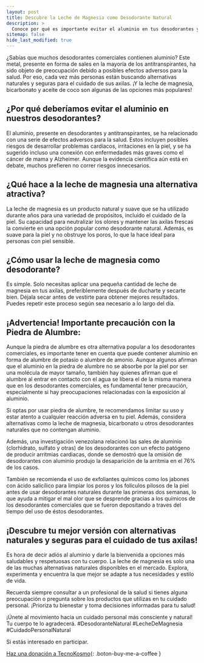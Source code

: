 ```yaml
---
layout: post
title: Descubre la Leche de Magnesia como Desodorante Natural
description: >
  Conoce por qué es importante evitar el aluminio en tus desodorantes y encuentra en la leche de magnesia una alternativa natural y segura para mantener tus axilas frescas y saludables.
sitemap: false
hide_last_modified: true
---
```


¿Sabías que muchos desodorantes comerciales contienen aluminio? Este metal, presente en forma de sales en la mayoría de los antitranspirantes, ha sido objeto de preocupación debido a posibles efectos adversos para la salud. Por eso, cada vez más personas están buscando alternativas naturales y seguras para el cuidado de sus axilas. ¡Y la leche de magnesia, bicarbonato y aceite de coco son algunas de las opciones más populares!

## ¿Por qué deberíamos evitar el aluminio en nuestros desodorantes? ##

El aluminio, presente en desodorantes y antitranspirantes, se ha relacionado con una serie de efectos adversos para la salud. Estos incluyen posibles riesgos de desarrollar problemas cardíacos, irritaciones en la piel, y se ha sugerido incluso una conexión con enfermedades más graves como el cáncer de mama y Alzheimer. Aunque la evidencia científica aún está en debate, muchos prefieren no correr riesgos innecesarios.

## ¿Qué hace a la leche de magnesia una alternativa atractiva? ##

La leche de magnesia es un producto natural y suave que se ha utilizado durante años para una variedad de propósitos, incluido el cuidado de la piel. Su capacidad para neutralizar los olores y mantener las axilas frescas la convierte en una opción popular como desodorante natural. Además, es suave para la piel y no obstruye los poros, lo que la hace ideal para personas con piel sensible.

## ¿Cómo usar la leche de magnesia como desodorante? ##

Es simple. Solo necesitas aplicar una pequeña cantidad de leche de magnesia en tus axilas, preferiblemente después de ducharte y secarte bien. Déjala secar antes de vestirte para obtener mejores resultados. Puedes repetir este proceso según sea necesario a lo largo del día.


## ¡Advertencia! Importante precaución con la Piedra de Alumbre: ##

Aunque la piedra de alumbre es otra alternativa popular a los desodorantes comerciales, es importante tener en cuenta que puede contener aluminio en forma de alumbre de potasio o alumbre de amonio. Aunque algunos afirman que el aluminio en la piedra de alumbre no se absorbe por la piel por ser una molécula de mayor tamaño, también hay quienes afirman que el alumbre al entrar en contacto con el agua se libera el de la misma manera que en los desodorantes comerciales,   es fundamental tener precaución, especialmente si hay preocupaciones relacionadas con la exposición al aluminio.

Si optas por usar piedra de alumbre, te recomendamos limitar su uso y estar atento a cualquier reacción adversa en tu piel. Además, considera alternativas como la leche de magnesia, bicarbonato u otros desodorantes naturales que no contengan aluminio.

Además, una investigación venezolana relacionó las sales de aluminio (clorhidrato, sulfato y otras) de los desodorantes con un efecto patógeno de producir arritmias cardiacas, donde se demostró que la omisión de desodorantes con aluminio produjo la desaparición de la arritmia en el 76% de los casos.

También se recomienda el uso de exfoliantes químicos como los jabones con ácido salicílico para limpiar los poros y los folículos pilosos de la piel antes de usar desodorantes naturales durante las primeras dos semanas, lo que ayuda a mitigar el mal olor que se desprende gracias a los químicos de los desodorantes comerciales que se fueron depositando a traves del tiempo del uso de éstos desodorantes.


## ¡Descubre tu mejor versión con alternativas naturales y seguras para el cuidado de tus axilas! ##

Es hora de decir adiós al aluminio y darle la bienvenida a opciones más saludables y respetuosas con tu cuerpo. La leche de magnesia es solo una de las muchas alternativas naturales disponibles en el mercado. Explora, experimenta y encuentra la que mejor se adapte a tus necesidades y estilo de vida.

Recuerda siempre consultar a un profesional de la salud si tienes alguna preocupación o pregunta sobre los productos que utilizas en tu cuidado personal. ¡Prioriza tu bienestar y toma decisiones informadas para tu salud!


¡Únete al movimiento hacia un cuidado personal más consciente y natural! Tu cuerpo te lo agradecerá. #DesodoranteNatural #LecheDeMagnesia #CuidadoPersonalNatural

Si estás interesado en participar.

[Haz una donación a TecnoKosmo](https://www.buymeacoffee.com/nain.taleb){: .boton-buy-me-a-coffee }